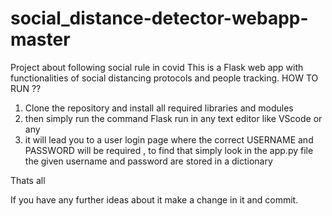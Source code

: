 # social_distance-detector-webapp-master
 Project about following social rule in covid
This is a Flask web app with functionalities of social distancing protocols and people tracking.
HOW TO RUN ??
1. Clone the repository and install all required libraries and modules 
2. then simply run the command Flask run in any text editor like VScode or any
3. it will lead you to a user login page where the correct USERNAME and PASSWORD will be required , to find that simply look in the app.py file the given username and password are stored in a dictionary 


Thats all 

If you have any further ideas about it make a change in it and commit.
